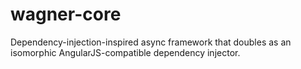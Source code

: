 wagner-core
===========

Dependency-injection-inspired async framework that doubles as an isomorphic AngularJS-compatible dependency injector.
